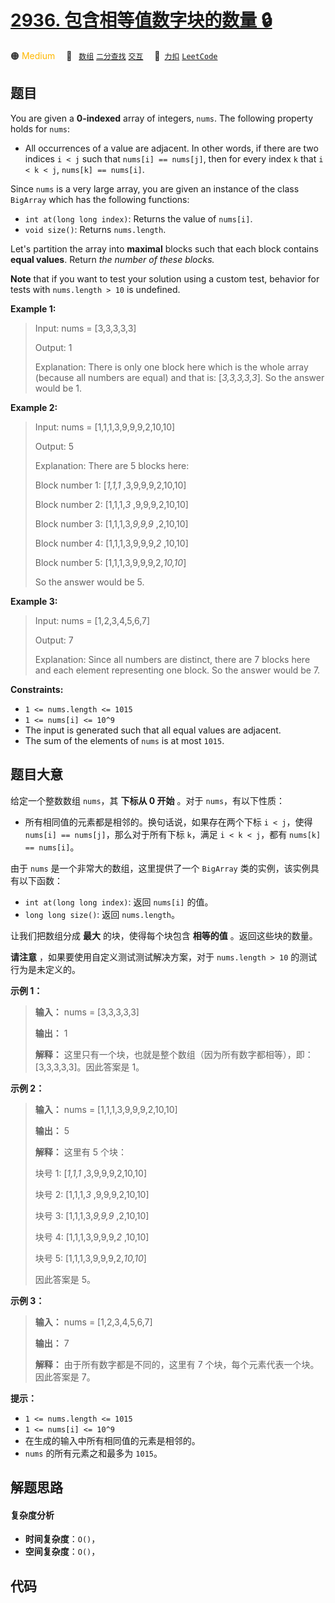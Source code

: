 # [2936. 包含相等值数字块的数量 🔒](https://2xiao.github.io/leetcode-js/problem/2936.html)

🟠 <font color=#ffb800>Medium</font>&emsp; 🔖&ensp; [`数组`](/tag/array.md) [`二分查找`](/tag/binary-search.md) [`交互`](/tag/interactive.md)&emsp; 🔗&ensp;[`力扣`](https://leetcode.cn/problems/number-of-equal-numbers-blocks) [`LeetCode`](https://leetcode.com/problems/number-of-equal-numbers-blocks)

## 题目

You are given a **0-indexed** array of integers, `nums`. The following
property holds for `nums`:

  * All occurrences of a value are adjacent. In other words, if there are two indices `i < j` such that `nums[i] == nums[j]`, then for every index `k` that `i < k < j`, `nums[k] == nums[i]`.

Since `nums` is a very large array, you are given an instance of the class
`BigArray` which has the following functions:

  * `int at(long long index)`: Returns the value of `nums[i]`.
  * `void size()`: Returns `nums.length`.

Let's partition the array into **maximal** blocks such that each block
contains **equal values**. Return _the number of these blocks._

**Note** that if you want to test your solution using a custom test, behavior
for tests with `nums.length > 10` is undefined.



**Example 1:**

> Input: nums = [3,3,3,3,3]
> 
> Output: 1
> 
> Explanation: There is only one block here which is the whole array (because all numbers are equal) and that is: [_3,3,3,3,3_]. So the answer would be 1. 

**Example 2:**

> Input: nums = [1,1,1,3,9,9,9,2,10,10]
> 
> Output: 5
> 
> Explanation: There are 5 blocks here:
> 
> Block number 1: [_1,1,1_ ,3,9,9,9,2,10,10]
> 
> Block number 2: [1,1,1,_3_ ,9,9,9,2,10,10]
> 
> Block number 3: [1,1,1,3,_9,9,9_ ,2,10,10]
> 
> Block number 4: [1,1,1,3,9,9,9,_2_ ,10,10]
> 
> Block number 5: [1,1,1,3,9,9,9,2,_10,10_]
> 
> So the answer would be 5.

**Example 3:**

> Input: nums = [1,2,3,4,5,6,7]
> 
> Output: 7
> 
> Explanation: Since all numbers are distinct, there are 7 blocks here and each element representing one block. So the answer would be 7. 

**Constraints:**

  * `1 <= nums.length <= 1015`
  * `1 <= nums[i] <= 10^9`
  * The input is generated such that all equal values are adjacent.
  * The sum of the elements of `nums` is at most `1015`.


## 题目大意

给定一个整数数组 `nums`，其 **下标从 0 开始** 。对于 `nums`，有以下性质：

  * 所有相同值的元素都是相邻的。换句话说，如果存在两个下标 `i < j`，使得 `nums[i] == nums[j]`，那么对于所有下标 `k`，满足 `i < k < j`，都有 `nums[k] == nums[i]`。

由于 `nums` 是一个非常大的数组，这里提供了一个 `BigArray` 类的实例，该实例具有以下函数：

  * `int at(long long index)`: 返回 `nums[i]` 的值。
  * `long long size()`: 返回 `nums.length`。

让我们把数组分成 **最大**  的块，使得每个块包含 **相等的值** 。返回这些块的数量。

**请注意** ，如果要使用自定义测试测试解决方案，对于 `nums.length > 10` 的测试行为是未定义的。



**示例 1：**

> 
> 
> 
> 
> 
> **输入：** nums = [3,3,3,3,3]
> 
> **输出：** 1
> 
> **解释：** 这里只有一个块，也就是整个数组（因为所有数字都相等），即：[3,3,3,3,3]。因此答案是 1。 
> 
> 

**示例 2：**

> 
> 
> 
> 
> 
> **输入：** nums = [1,1,1,3,9,9,9,2,10,10]
> 
> **输出：** 5
> 
> **解释：** 这里有 5 个块：
> 
> 块号 1: [_1,1,1_ ,3,9,9,9,2,10,10]
> 
> 块号 2: [1,1,1,_3_ ,9,9,9,2,10,10]
> 
> 块号 3: [1,1,1,3,_9,9,9_ ,2,10,10]
> 
> 块号 4: [1,1,1,3,9,9,9,_2_ ,10,10]
> 
> 块号 5: [1,1,1,3,9,9,9,2,_10,10_]
> 
> 因此答案是 5。

**示例 3：**

> 
> 
> 
> 
> 
> **输入：** nums = [1,2,3,4,5,6,7]
> 
> **输出：** 7
> 
> **解释：** 由于所有数字都是不同的，这里有 7 个块，每个元素代表一个块。因此答案是 7。 
> 
> 



**提示：**

  * `1 <= nums.length <= 1015`
  * `1 <= nums[i] <= 10^9`
  * 在生成的输入中所有相同值的元素是相邻的。
  * `nums` 的所有元素之和最多为 `1015`。


## 解题思路

#### 复杂度分析

- **时间复杂度**：`O()`，
- **空间复杂度**：`O()`，

## 代码

```javascript

```